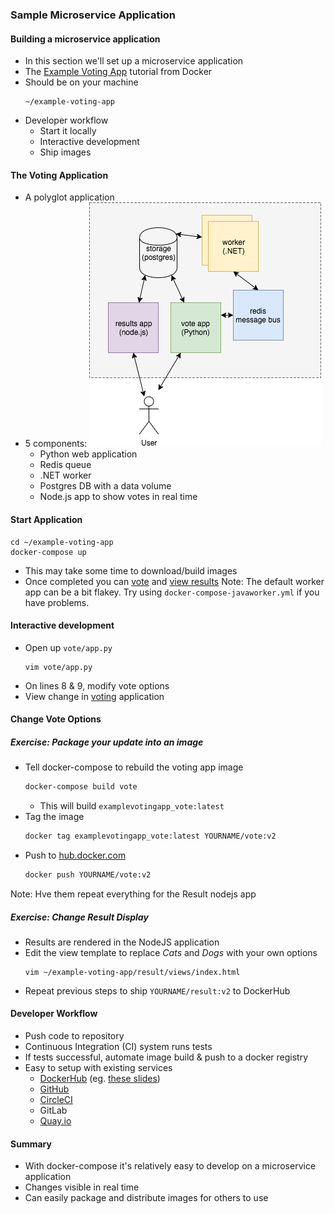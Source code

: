 ### Sample Microservice Application


#### Building a microservice application
* In this section we'll set up a microservice application
* The [Example Voting App](https://github.com/dockersamples/example-voting-app) tutorial from Docker
* Should be on your machine
   ```
   ~/example-voting-app
   ```
* Developer workflow
   + Start it locally
   + Interactive development
   + Ship images



#### The Voting Application
* A polyglot application <!-- .element: class="fragment" data-fragment-index="0" -->
* 5 components: <!-- .element: class="fragment" data-fragment-index="1" --> ![voting-app](img/voting-app.png "Voting App") <!-- .element: class="img-right" -->
    * Python web application <!-- .element: class="fragment" data-fragment-index="2" -->
    * Redis queue <!-- .element: class="fragment" data-fragment-index="3" -->
    * .NET worker <!-- .element: class="fragment" data-fragment-index="4" -->
    * Postgres DB with a data volume <!-- .element: class="fragment" data-fragment-index="5" -->
    * Node.js app to show votes in real time <!-- .element: class="fragment" data-fragment-index="6" -->

<!-- .element: class="stretch" -->



#### Start Application
```
cd ~/example-voting-app
docker-compose up 
```
<asciinema-player autoplay="1" loop="loop"  font-size="medium" speed="1"
    theme="solarized-light" src="asciinema/docker-compose.json" cols="174" rows="10"></asciinema-player>
* This may take some time to download/build images
* Once completed you can [vote](http://localhost:5000) and [view results](http://localhost:5001)
 Note: The default worker app can be a bit flakey. Try using `docker-compose-javaworker.yml` if you have problems.


#### Interactive development

* Open up <code>vote/app.py</code> 
   ```
   vim vote/app.py
   ```
* On lines 8 & 9, modify vote options
* View change in <a href="http://localhost:5000">voting</a> application


#### Change Vote Options
<asciinema-player autoplay="1" loop="loop"  font-size="medium" speed="1" theme="solarized-light" src="asciinema/asciicast-120556.json" cols="138" rows="21"></asciinema-player>



##### Exercise: Package your update into an image

* Tell docker-compose to rebuild the voting app image <!-- .element: class="fragment" data-fragment-index="0" -->
   ```bash
   docker-compose build vote
   ```
   + This will build `examplevotingapp_vote:latest`
* Tag the image<!-- .element: class="fragment" data-fragment-index="1" -->
   ```bash
   docker tag examplevotingapp_vote:latest YOURNAME/vote:v2
   ```
* Push to <!-- .element: class="fragment" data-fragment-index="2" -->[hub.docker.com](https://hub.docker.com)
   ```bash
   docker push YOURNAME/vote:v2
   ```
Note: Hve them repeat everything for the Result nodejs app


##### Exercise: Change Result Display
* Results are rendered in the NodeJS application
* Edit the view template to replace _Cats_ and _Dogs_ with your own options
   ```
   vim ~/example-voting-app/result/views/index.html
   ```
* Repeat previous steps to ship `YOURNAME/result:v2` to DockerHub

<!--<asciinema-player autoplay="1" loop="loop"  font-size="medium" speed="1" theme="solarized-light" src="asciinema/update-nodejs.cast" rows="15" cols="100" ></asciinema-player>-->


#### Developer Workflow

* Push code to repository <!-- .element: class="fragment" data-fragment-index="0" -->
* Continuous Integration (CI) system runs tests <!-- .element: class="fragment" data-fragment-index="1" -->
* If tests successful, automate image build &amp; push to a docker registry <!-- .element: class="fragment" data-fragment-index="2" -->
* Easy to setup with existing services <!-- .element: class="fragment" data-fragment-index="3" -->
   * [DockerHub](https://hub.docker.com) (eg. [these slides](https://hub.docker.com/r/heytrav/docker-introduction-slides/builds/))
   * [GitHub](https://github.com)
   * [CircleCI](https://circleci.com)
   * GitLab
   * [Quay.io](https://quay.io)


#### Summary

* With docker-compose it's relatively easy to develop on a microservice application
* Changes visible in real time
* Can easily package and distribute images for others to use
